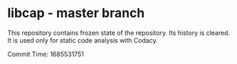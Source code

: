 # libcap - master branch

This repository contains frozen state of the repository.
Its history is cleared. It is used only for static code
analysis with Codacy.

Commit Time: 1685531751